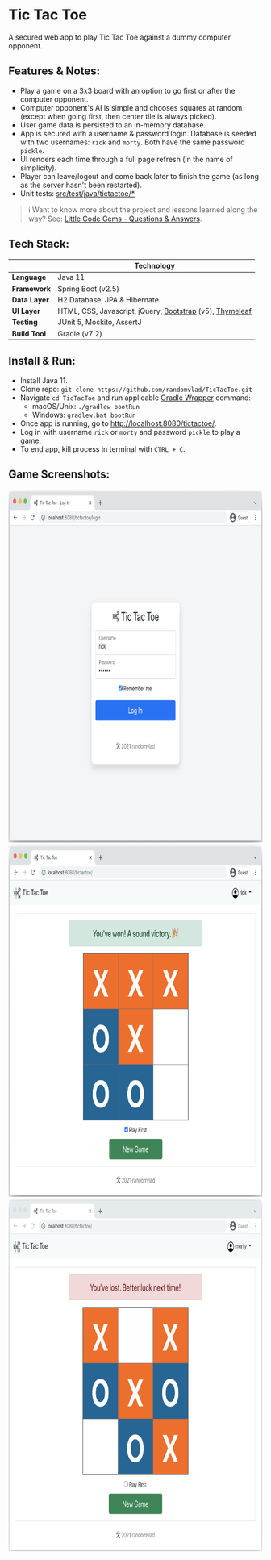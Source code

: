 # Tic Tac Toe

A secured web app to play Tic Tac Toe against a dummy computer opponent.

## Features & Notes:
* Play a game on a 3x3 board with an option to go first or after the computer opponent.
* Computer opponent's AI is simple and chooses squares at random (except when going first, then center tile is always picked).
* User game data is persisted to an in-memory database.
* App is secured with a username & password login. Database is seeded with two usernames: `rick` and `morty`. Both have the same password `pickle`.
* UI renders each time through a full page refresh (in the name of simplicity).
* Player can leave/logout and come back later to finish the game (as long as the server hasn't been restarted).
* Unit tests: [src/test/java/tictactoe/*](src/test/java/tictactoe)

> ℹ️ Want to know more about the project and lessons learned along the way? See: [Little Code Gems - Questions & Answers](docs/code-gems.md).

## Tech Stack:
| | Technology |
|---|---|
| __Language__ | Java 11 |
| __Framework__ | Spring Boot (v2.5) |
| __Data Layer__ | H2 Database, JPA & Hibernate | 
| __UI Layer__ | HTML, CSS, Javascript, jQuery, [Bootstrap](https://getbootstrap.com/) (v5), [Thymeleaf](http://www.thymeleaf.org/) |
| __Testing__ | JUnit 5, Mockito, AssertJ |
| __Build Tool__ | Gradle (v7.2) |

## Install & Run:
* Install Java 11.
* Clone repo: `git clone https://github.com/randomvlad/TicTacToe.git`
* Navigate `cd TicTacToe` and run applicable [Gradle Wrapper](https://docs.gradle.org/current/userguide/gradle_wrapper.html#sec:using_wrapper) command:
  * macOS/Unix: `./gradlew bootRun`
  * Windows: `gradlew.bat bootRun`
* Once app is running, go to [http://localhost:8080/tictactoe/](http://localhost:8080/tictactoe/).
* Log in with username `rick` or `morty` and password `pickle` to play a game.
* To end app, kill process in terminal with `CTRL + C`. 

## Game Screenshots:
<img src="docs/images/tictactoe_screenshot_login.png" style="width: 800px; height: 700px;" />
<br />
<img src="docs/images/tictactoe_screenshot_win.png" style="width: 800px; height: 700px;" />
<br />
<img src="docs/images/tictactoe_screenshot_loss.png" style="width: 800px; height: 700px;" />
